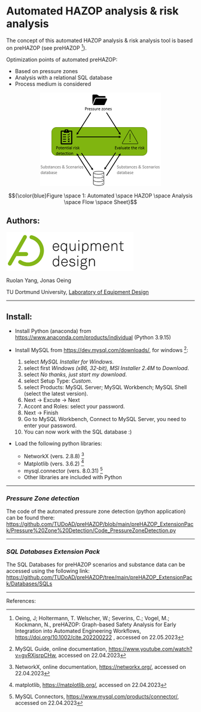 # Automated HAZOP analysis & risk analysis
The concept of this automated HAZOP analysis & risk analysis tool is based on preHAZOP (see preHAZOP [^1]). 

Optimization points of automated preHAZOP:

- Based on pressure zones
- Analysis with a relational SQL database
- Process medium is considered

<p align="center">

  <img src="https://github.com/TUDoAD/Abschlussarbeiten_Oeing/blob/main/Yang/pictures/Automated%20HAZOP%20analysis.png">

</p>

$${\color{blue}Figure \space 1: Automated \space HAZOP \space Analysis \space Flow \space Sheet}$$

## Authors:
![TU-Do](https://github.com/TUDoAD/preHAZOP/blob/main/figures/TUDO_AD_logo.png)

Ruolan Yang, Jonas Oeing

TU Dortmund University, [Laboratory of Equipment Design](https://ad.bci.tu-dortmund.de/cms/en/laboratory/)

***
## Install:

- Install Python (anaconda) from https://www.anaconda.com/products/individual (Python 3.9.15)

- Install MySQL from https://dev.mysql.com/downloads/, for windows [^2]: 
    1. select *MySQL Installer for Windows*.
    2. select first *Windows (x86, 32-bit), MSI Installer 2.4M* to *Download*. 
    3. select *No thanks, just start my download*.
    4. select Setup Type: *Custom*.
    5. select Products: MySQL Server; MySQL Workbench; MySQL Shell (select the latest version).
    6. Next -> Excute -> Next
    7. Accont and Roles: select your password.
    8. Next -> Finish
    9. Go to MySQL Workbench, Connect to MySQL Server, you need to enter your password.
    10. You can now work with the SQL database :)

- Load the following python libraries:
  - NetworkX (vers. 2.8.8) [^3]
  - Matplotlib (vers. 3.6.2) [^4]
  - mysql.connector (vers. 8.0.31) [^5]
  - Other libraries are included with Python

***

### *Pressure Zone detection*

The code of the automated pressure zone detection (python application) can be found there:  https://github.com/TUDoAD/preHAZOP/blob/main/preHAZOP_ExtensionPack/Pressure%20Zone%20Detection/Code_PressureZoneDetection.py

***

### *SQL Databases Extension Pack* 

The SQL Databases for preHAZOP scenarios and substance data can be accessed using the following link: https://github.com/TUDoAD/preHAZOP/tree/main/preHAZOP_ExtensionPack/Databases/SQLs

***
References:

[^1]: Oeing, J; Holtermann, T. Welscher, W.; Severins, C.; Vogel, M.; Kockmann, N., preHAZOP: Graph-based Safety Analysis for Early Integration into Automated Engineering Workflows, https://doi.org/10.1002/cite.202200222 , accessed on 22.05.2023

[^2]: MySQL Guide, online documentation, https://www.youtube.com/watch?v=gvRXjsrpCHw, accessed on 22.04.2023

[^3]: NetworkX, online documentation, https://networkx.org/, accessed on 22.04.2023

[^4]: matplotlib, https://matplotlib.org/, accessed on 22.04.2023

[^5]: MySQL Connectors, https://www.mysql.com/products/connector/, accessed on 22.04.2023